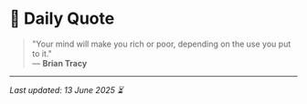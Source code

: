 # 📜 Daily Quote

> "Your mind will make you rich or poor, depending on the use you put to it."  
> — **Brian Tracy**

---

_Last updated: 13 June 2025 ⏳_

